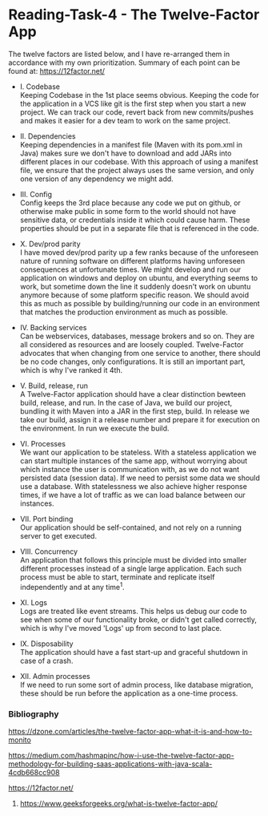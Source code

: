 # Reading-Task-4 - The Twelve-Factor App

The twelve factors are listed below, and I have re-arranged them in accordance with my own prioritization.
Summary of each point can be found at: https://12factor.net/

* I. Codebase\
Keeping Codebase in the 1st place seems obvious. Keeping the code for the application in a VCS like git is the first step when you start a new project. We can track our code, revert back from new commits/pushes and makes it easier for a dev team to work on the same project.

* II. Dependencies\
Keeping dependencies in a manifest file (Maven with its pom.xml in Java) makes sure we don't have to download and add JARs into different places in our codebase. With this approach of using a manifest file, we ensure that the project always uses the same version, and only one version of any dependency we might add.

* III. Config\
Config keeps the 3rd place because any code we put on github, or otherwise make public in some form to the world should not have sensitive data, or credentials inside it which could cause harm. These properties should be put in a separate file that is referenced in the code.

* X. Dev/prod parity\
I have moved dev/prod parity up a few ranks because of the unforeseen nature of running software on different platforms having unforeseen consequences at unfortunate times. We might develop and run our application on windows and deploy on ubuntu, and everything seems to work, but sometime down the line it suddenly doesn't work on ubuntu anymore because of some platform specific reason. We should avoid this as much as possible by building/running our code in an environment that matches the production environment as much as possible.

* IV. Backing services\
Can be webservices, databases, message brokers and so on. They are all considered as resources and are loosely coupled. Twelve-Factor advocates that when changing from one service to another, there should be no code changes, only configurations. It is still an important part, which is why I've ranked it 4th.

* V. Build, release, run\
A Twelve-Factor application should have a clear distinction bewteen build, release, and run. In the case of Java, we build our project, bundling it with Maven into a JAR in the first step, build. In release we take our build, assign it a release number and prepare it for execution on the environment. In run we execute the build.

* VI. Processes\
We want our application to be stateless. With a stateless application we can start multiple instances of the same app, without worrying about which instance the user is communication with, as we do not want persisted data (session data). If we need to persist some data we should use a database. With statelessness we also achieve higher response times, if we have a lot of traffic as we can load balance between our instances.

* VII. Port binding\
Our application should be self-contained, and not rely on a running server to get executed.

* VIII. Concurrency\
An application that follows this principle must be divided into smaller different processes instead of a single large application. Each such process must be able to start, terminate and replicate itself independently and at any time<sup>1</sup>.

* XI. Logs\
Logs are treated like event streams. This helps us debug our code to see when some of our functionality broke, or didn't get called correctly, which is why I've moved 'Logs' up from second to last place.

* IX. Disposability\
The application should have a fast start-up and graceful shutdown in case of a crash. 

* XII. Admin processes\
If we need to run some sort of admin process, like database migration, these should be run before the application as a one-time process.


### Bibliography
https://dzone.com/articles/the-twelve-factor-app-what-it-is-and-how-to-monito

https://medium.com/hashmapinc/how-i-use-the-twelve-factor-app-methodology-for-building-saas-applications-with-java-scala-4cdb668cc908

https://12factor.net/

1. https://www.geeksforgeeks.org/what-is-twelve-factor-app/
